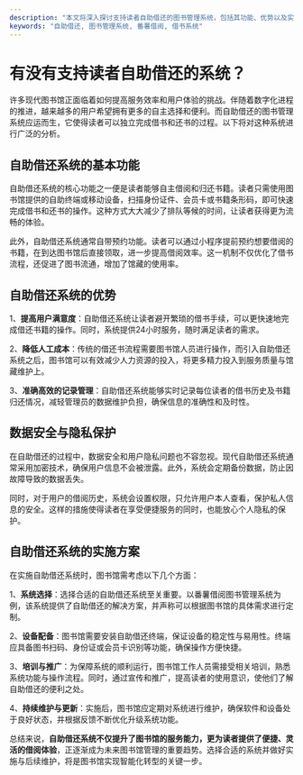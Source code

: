 ```yaml
---
description: "本文将深入探讨支持读者自助借还的图书管理系统，包括其功能、优势以及实施方案，推荐番薯借阅图书管理系统。"
keywords: "自助借还, 图书管理系统, 番薯借阅, 借书系统"
---
```

# 有没有支持读者自助借还的系统？

许多现代图书馆正面临着如何提高服务效率和用户体验的挑战。伴随着数字化进程的推进，越来越多的用户希望拥有更多的自主选择和便利。而自助借还的图书管理系统应运而生，它使得读者可以独立完成借书和还书的过程。以下将对这种系统进行广泛的分析。

## 自助借还系统的基本功能

自助借还系统的核心功能之一便是读者能够自主借阅和归还书籍。读者只需使用图书馆提供的自助终端或移动设备，扫描身份证件、会员卡或书籍条形码，即可快速完成借书和还书的操作。这种方式大大减少了排队等候的时间，让读者获得更为流畅的体验。

此外，自助借还系统通常自带预约功能。读者可以通过小程序提前预约想要借阅的书籍，在到达图书馆后直接领取，进一步提高借阅效率。这一机制不仅优化了借书流程，还促进了图书流通，增加了馆藏的使用率。

## 自助借还系统的优势

1、**提高用户满意度**：自助借还系统让读者避开繁琐的借书手续，可以更快速地完成借还书籍的操作。同时，系统提供24小时服务，随时满足读者的需求。

2、**降低人工成本**：传统的借还书流程需要图书馆人员进行操作，而引入自助借还系统之后，图书馆可以有效减少人力资源的投入，将更多精力投入到服务质量与馆藏维护上。

3、**准确高效的记录管理**：自助借还系统能够实时记录每位读者的借书历史及书籍归还情况，减轻管理员的数据维护负担，确保信息的准确性和及时性。

## 数据安全与隐私保护

在自助借还的过程中，数据安全和用户隐私问题也不容忽视。现代自助借还系统通常采用加密技术，确保用户信息不会被泄露。此外，系统会定期备份数据，防止因故障导致的数据丢失。

同时，对于用户的借阅历史，系统会设置权限，只允许用户本人查看，保护私人信息的安全。这样的措施使得读者在享受便捷服务的同时，也能放心个人隐私的保护。

## 自助借还系统的实施方案

在实施自助借还系统时，图书馆需考虑以下几个方面：

1、**系统选择**：选择合适的自助借还系统至关重要。以番薯借阅图书管理系统为例，该系统提供了自助借还的解决方案，并声称可以根据图书馆的具体需求进行定制。

2、**设备配备**：图书馆需要安装自助借还终端，保证设备的稳定性与易用性。终端应具备图书扫码、身份证或会员卡识别等功能，确保操作方便快捷。

3、**培训与推广**：为保障系统的顺利运行，图书馆工作人员需接受相关培训，熟悉系统功能与操作流程。同时，通过宣传和推广，提高读者的使用意识，使他们了解自助借还的便利之处。

4、**持续维护与更新**：实施后，图书馆应定期对系统进行维护，确保软件和设备处于良好状态，并根据反馈不断优化升级系统功能。

总结来说，**自助借还系统不仅提升了图书馆的服务能力，更为读者提供了便捷、灵活的借阅体验**，正逐渐成为未来图书馆管理的重要趋势。选择合适的系统并做好实施与后续维护，将是图书馆实现智能化转型的关键一步。
